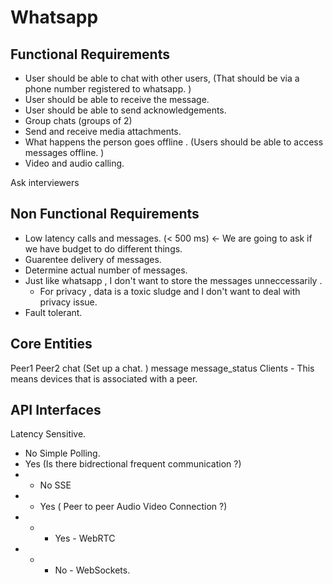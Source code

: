 # Whatsapp 

## Functional Requirements 
- User should be able to chat with other users, (That should be via a phone number registered to whatsapp. )
- User should be able to receive the message. 
- User should be able to send acknowledgements. 
- Group chats (groups of 2)
- Send and receive media attachments. 
- What happens the person goes offline . (Users should be able to access messages offline. )
- Video and audio calling. 

Ask interviewers

## Non Functional Requirements
- Low latency calls and messages. (< 500 ms) <- We are going to ask if we have budget to do different things. 
- Guarentee delivery of messages. 
- Determine actual number of messages. 
- Just like whatsapp , I don't want to store the messages unneccessarily . 
  - For privacy , data is a toxic sludge and I don't want to deal with privacy issue. 
- Fault tolerant. 

## Core Entities

Peer1
Peer2
chat (Set up a chat. )
message 
message_status
Clients - This means devices that is associated with a peer. 

## API Interfaces

Latency Sensitive. 
- No Simple Polling.
- Yes (Is there bidrectional frequent communication ?)
- - No SSE
- - Yes ( Peer to peer Audio Video Connection ?)
- - - Yes - WebRTC
- - - No  - WebSockets. 

